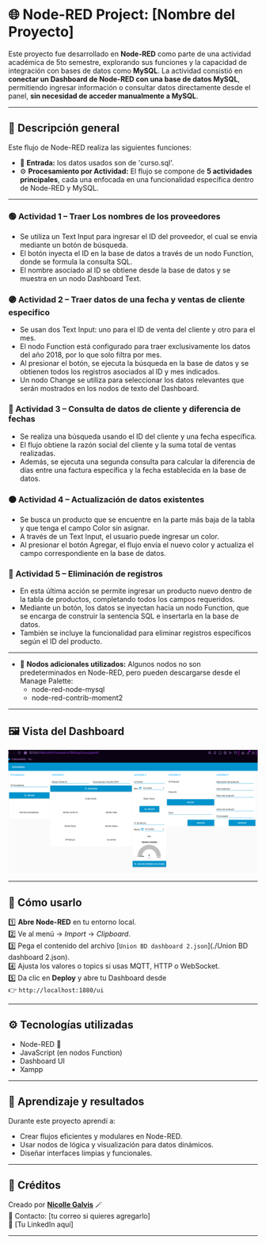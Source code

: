 # 🌐 Node-RED Project: [Nombre del Proyecto]

Este proyecto fue desarrollado en **Node-RED** como parte de una actividad académica de 5to semestre, explorando sus funciones y la capacidad de integración con bases de datos como **MySQL**. La actividad consistió en **conectar un Dashboard de Node-RED con una base de datos MySQL**, permitiendo ingresar información o consultar datos directamente desde el panel, **sin necesidad de acceder manualmente a MySQL**.

---

## 🧠 Descripción general

Este flujo de Node-RED realiza las siguientes funciones:
- 📡 **Entrada:** los datos usados son de 'curso.sql'. 
- ⚙️ **Procesamiento por Actividad:** El flujo se compone de **5 actividades principales**, cada una enfocada en una funcionalidad específica dentro de Node-RED y MySQL.
  
---
  ### 🟢 Actividad 1 – Traer Los nombres de los proveedores
  - Se utiliza un Text Input para ingresar el ID del proveedor, el cual se envía mediante un botón de búsqueda.
  - El botón inyecta el ID en la base de datos a través de un nodo Function, donde se formula la consulta SQL.
  - El nombre asociado al ID se obtiene desde la base de datos y se muestra en un nodo Dashboard Text.
    
  ### 🟣 Actividad 2 – Traer datos de una fecha y ventas de cliente especifico
  - Se usan dos Text Input: uno para el ID de venta del cliente y otro para el mes.
  - El nodo Function está configurado para traer exclusivamente los datos del año 2018, por lo que solo filtra por mes.
  - Al presionar el botón, se ejecuta la búsqueda en la base de datos y se obtienen todos los registros asociados al ID y mes indicados.
  - Un nodo Change se utiliza para seleccionar los datos relevantes que serán mostrados en los nodos de texto del Dashboard.
    
  ### 🔵 Actividad 3 – Consulta de datos de cliente y diferencia de fechas
  - Se realiza una búsqueda usando el ID del cliente y una fecha específica.
  - El flujo obtiene la razón social del cliente y la suma total de ventas realizadas.
  - Además, se ejecuta una segunda consulta para calcular la diferencia de días entre una factura específica y la fecha establecida en la base de datos.
  
  ### 🟠 Actividad 4 – Actualización de datos existentes
  - Se busca un producto que se encuentre en la parte más baja de la tabla y que tenga el campo Color sin asignar.
  - A través de un Text Input, el usuario puede ingresar un color.
  - Al presionar el botón Agregar, el flujo envía el nuevo color y actualiza el campo correspondiente en la base de datos.
    
  ### 🔴 Actividad 5 – Eliminación de registros
  - En esta última acción se permite ingresar un producto nuevo dentro de la tabla de productos, completando todos los campos requeridos.
  - Mediante un botón, los datos se inyectan hacia un nodo Function, que se encarga de construir la sentencia SQL e insertarla en la base de datos.
  - También se incluye la funcionalidad para eliminar registros específicos según el ID del producto.
    
---

- 🧩 **Nodos adicionales utilizados:** Algunos nodos no son predeterminados en Node-RED, pero pueden descargarse desde el Manage Palette:
  - node-red-node-mysql
  - node-red-contrib-moment2
  
---

## 🖼️ Vista del Dashboard

<p align="center">
  <img src="images/Dashboard Mysql and NodeRED.png" width="600" alt="Dashboard Preview">
</p>

---

## 🚀 Cómo usarlo

1️⃣ **Abre Node-RED** en tu entorno local.  
2️⃣ Ve al menú → *Import* → *Clipboard*.  
3️⃣ Pega el contenido del archivo [`Union BD dashboard 2.json`](./Union BD dashboard 2.json).  
4️⃣ Ajusta los valores o topics si usas MQTT, HTTP o WebSocket.  
5️⃣ Da clic en **Deploy** y abre tu Dashboard desde  
   👉 `http://localhost:1880/ui`

---

## ⚙️ Tecnologías utilizadas
- Node-RED 🧩  
- JavaScript (en nodos Function)  
- Dashboard UI  
- Xampp

---

## 🧠 Aprendizaje y resultados

Durante este proyecto aprendí a:
- Crear flujos eficientes y modulares en Node-RED.  
- Usar nodos de lógica y visualización para datos dinámicos.  
- Diseñar interfaces limpias y funcionales.  

---

## 📎 Créditos
Creado por **[Nicolle Galvis](https://github.com/NicolleGalvis)** 🪄  
📧 Contacto: [tu correo si quieres agregarlo]  
🔗 [Tu LinkedIn aquí]  

---

